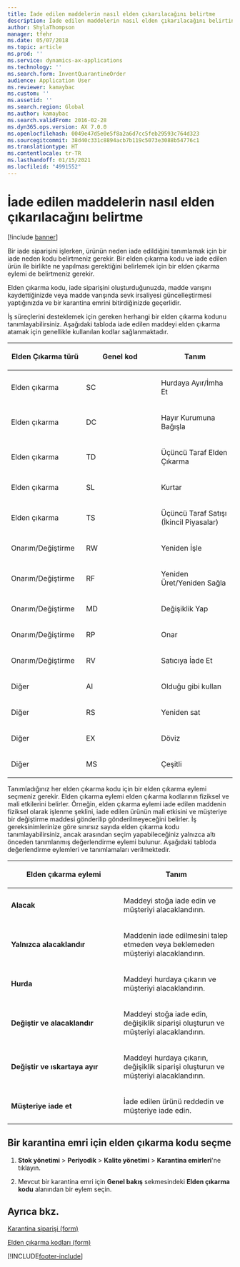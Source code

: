 ```yaml
---
title: İade edilen maddelerin nasıl elden çıkarılacağını belirtme
description: İade edilen maddelerin nasıl elden çıkarılacağını belirtin.
author: ShylaThompson
manager: tfehr
ms.date: 05/07/2018
ms.topic: article
ms.prod: ''
ms.service: dynamics-ax-applications
ms.technology: ''
ms.search.form: InventQuarantineOrder
audience: Application User
ms.reviewer: kamaybac
ms.custom: ''
ms.assetid: ''
ms.search.region: Global
ms.author: kamaybac
ms.search.validFrom: 2016-02-28
ms.dyn365.ops.version: AX 7.0.0
ms.openlocfilehash: 0049e47d5e0e5f8a2a6d7cc5feb29593c764d323
ms.sourcegitcommit: 38d40c331c8894acb7b119c5073e3088b54776c1
ms.translationtype: HT
ms.contentlocale: tr-TR
ms.lasthandoff: 01/15/2021
ms.locfileid: "4991552"
---
```

# <a name="specify-how-to-dispose-of-returned-items"></a>İade edilen maddelerin nasıl elden çıkarılacağını belirtme 

[!include [banner](../includes/banner.md)]


Bir iade siparişini işlerken, ürünün neden iade edildiğini tanımlamak için bir iade neden kodu belirtmeniz gerekir. Bir elden çıkarma kodu ve iade edilen ürün ile birlikte ne yapılması gerektiğini belirlemek için bir elden çıkarma eylemi de belirtmeniz gerekir.

Elden çıkarma kodu, iade siparişini oluşturduğunuzda, madde varışını kaydettiğinizde veya madde varışında sevk irsaliyesi güncelleştirmesi yaptığınızda ve bir karantina emrini bitirdiğinizde geçerlidir.

İş süreçlerini desteklemek için gereken herhangi bir elden çıkarma kodunu tanımlayabilirsiniz. Aşağıdaki tabloda iade edilen maddeyi elden çıkarma atamak için genellikle kullanılan kodlar sağlanmaktadır.

<table>
<colgroup>
<col style="width: 33%" />
<col style="width: 33%" />
<col style="width: 33%" />
</colgroup>
<thead>
<tr class="header">
<th><p>Elden Çıkarma türü</p></th>
<th><p>Genel kod</p></th>
<th><p>Tanım</p></th>
</tr>
</thead>
<tbody>
<tr class="odd">
<td><p>Elden çıkarma</p></td>
<td><p>SC</p></td>
<td><p>Hurdaya Ayır/İmha Et</p></td>
</tr>
<tr class="even">
<td><p>Elden çıkarma</p></td>
<td><p>DC</p></td>
<td><p>Hayır Kurumuna Bağışla</p></td>
</tr>
<tr class="odd">
<td><p>Elden çıkarma</p></td>
<td><p>TD</p></td>
<td><p>Üçüncü Taraf Elden Çıkarma</p></td>
</tr>
<tr class="even">
<td><p>Elden çıkarma</p></td>
<td><p>SL</p></td>
<td><p>Kurtar</p></td>
</tr>
<tr class="odd">
<td><p>Elden çıkarma</p></td>
<td><p>TS</p></td>
<td><p>Üçüncü Taraf Satışı (İkincil Piyasalar)</p></td>
</tr>
<tr class="even">
<td><p>Onarım/Değiştirme</p></td>
<td><p>RW</p></td>
<td><p>Yeniden İşle</p></td>
</tr>
<tr class="odd">
<td><p>Onarım/Değiştirme</p></td>
<td><p>RF</p></td>
<td><p>Yeniden Üret/Yeniden Sağla</p></td>
</tr>
<tr class="even">
<td><p>Onarım/Değiştirme</p></td>
<td><p>MD</p></td>
<td><p>Değişiklik Yap</p></td>
</tr>
<tr class="odd">
<td><p>Onarım/Değiştirme</p></td>
<td><p>RP</p></td>
<td><p>Onar</p></td>
</tr>
<tr class="even">
<td><p>Onarım/Değiştirme</p></td>
<td><p>RV</p></td>
<td><p>Satıcıya İade Et</p></td>
</tr>
<tr class="odd">
<td><p>Diğer</p></td>
<td><p>AI</p></td>
<td><p>Olduğu gibi kullan</p></td>
</tr>
<tr class="even">
<td><p>Diğer</p></td>
<td><p>RS</p></td>
<td><p>Yeniden sat</p></td>
</tr>
<tr class="odd">
<td><p>Diğer</p></td>
<td><p>EX</p></td>
<td><p>Döviz</p></td>
</tr>
<tr class="even">
<td><p>Diğer</p></td>
<td><p>MS</p></td>
<td><p>Çeşitli</p></td>
</tr>
</tbody>
</table>


Tanımladığınız her elden çıkarma kodu için bir elden çıkarma eylemi seçmeniz gerekir. Elden çıkarma eylemi elden çıkarma kodlarının fiziksel ve mali etkilerini belirler. Örneğin, elden çıkarma eylemi iade edilen maddenin fiziksel olarak işlenme şeklini, iade edilen ürünün mali etkisini ve müşteriye bir değiştirme maddesi gönderilip gönderilmeyeceğini belirler. İş gereksinimlerinize göre sınırsız sayıda elden çıkarma kodu tanımlayabilirsiniz, ancak arasından seçim yapabileceğiniz yalnızca altı önceden tanımlanmış değerlendirme eylemi bulunur. Aşağıdaki tabloda değerlendirme eylemleri ve tanımlamaları verilmektedir.

<table>
<colgroup>
<col style="width: 50%" />
<col style="width: 50%" />
</colgroup>
<thead>
<tr class="header">
<th><p>Elden çıkarma eylemi</p></th>
<th><p>Tanım</p></th>
</tr>
</thead>
<tbody>
<tr class="odd">
<td><p><strong>Alacak</strong></p></td>
<td><p>Maddeyi stoğa iade edin ve müşteriyi alacaklandırın.</p></td>
</tr>
<tr class="even">
<td><p><strong>Yalnızca alacaklandır</strong></p></td>
<td><p>Maddenin iade edilmesini talep etmeden veya beklemeden müşteriyi alacaklandırın.</p></td>
</tr>
<tr class="odd">
<td><p><strong>Hurda</strong></p></td>
<td><p>Maddeyi hurdaya çıkarın ve müşteriyi alacaklandırın.</p></td>
</tr>
<tr class="even">
<td><p><strong>Değiştir ve alacaklandır</strong></p></td>
<td><p>Maddeyi stoğa iade edin, değişiklik siparişi oluşturun ve müşteriyi alacaklandırın.</p></td>
</tr>
<tr class="odd">
<td><p><strong>Değiştir ve ıskartaya ayır</strong></p></td>
<td><p>Maddeyi hurdaya çıkarın, değişiklik siparişi oluşturun ve müşteriyi alacaklandırın.</p></td>
</tr>
<tr class="even">
<td><p><strong>Müşteriye iade et</strong></p></td>
<td><p>İade edilen ürünü reddedin ve müşteriye iade edin.</p></td>
</tr>
</tbody>
</table>


## <a name="select-a-disposition-code-for-a-quarantine-order"></a>Bir karantina emri için elden çıkarma kodu seçme

1.  **Stok yönetimi** \> **Periyodik** \> **Kalite yönetimi** \> **Karantina emirleri**'ne tıklayın.

2.  Mevcut bir karantina emri için **Genel bakış** sekmesindeki **Elden çıkarma kodu** alanından bir eylem seçin.



## <a name="see-also"></a>Ayrıca bkz.

[Karantina siparişi (form)](https://technet.microsoft.com/library/aa554073(v=ax.60))

[Elden çıkarma kodları (form)](https://technet.microsoft.com/library/hh597113\(v=ax.60\))

  




[!INCLUDE[footer-include](../../includes/footer-banner.md)]